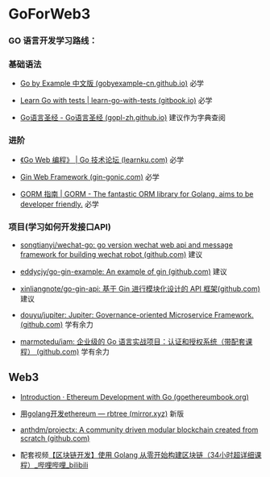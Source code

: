 # GoForWeb3


### GO 语言开发学习路线：

### 基础语法

- [Go by Example 中文版 (gobyexample-cn.github.io)](https://gobyexample-cn.github.io/)	必学

- [Learn Go with tests | learn-go-with-tests (gitbook.io)](https://studygolang.gitbook.io/learn-go-with-tests)   必学

- [Go语言圣经 - Go语言圣经 (gopl-zh.github.io)](https://gopl-zh.github.io/index.html)	建议作为字典查阅

### 进阶

- [《Go Web 编程》 | Go 技术论坛 (learnku.com)](https://learnku.com/docs/build-web-application-with-golang)  必学

- [Gin Web Framework (gin-gonic.com)](https://gin-gonic.com/zh-cn/)  必学

- [GORM 指南 | GORM - The fantastic ORM library for Golang, aims to be developer friendly.](https://gorm.io/zh_CN/docs/)  必学

### 项目(学习如何开发接口API)

- [songtianyi/wechat-go: go version wechat web api and message framework for building wechat robot (github.com)](https://github.com/songtianyi/wechat-go)  建议

- [eddycjy/go-gin-example: An example of gin (github.com)](https://github.com/eddycjy/go-gin-example)  建议

- [xinliangnote/go-gin-api: 基于 Gin 进行模块化设计的 API 框架(github.com)](https://github.com/xinliangnote/go-gin-api) 建议

- [douyu/jupiter: Jupiter: Governance-oriented Microservice Framework. (github.com)](https://github.com/douyu/jupiter)   学有余力

- [marmotedu/iam: 企业级的 Go 语言实战项目：认证和授权系统（带配套课程） (github.com)](https://github.com/marmotedu/iam)  学有余力

## Web3

- [Introduction · Ethereum Development with Go (goethereumbook.org)](https://goethereumbook.org/zh/)

- [用golang开发ethereum — rbtree (mirror.xyz)](https://mirror.xyz/rbtree.eth/B2OZSszjxD3BfI07WOuAFzzrACilxvZcgb09GYdMgng)  新版

- [anthdm/projectx: A community driven modular blockchain created from scratch (github.com)](https://github.com/anthdm/projectx) 

- 配套视频[【区块链开发】使用 Golang 从零开始构建区块链（34小时超详细课程）_哔哩哔哩_bilibili](https://www.bilibili.com/video/BV1hz42167qE/?spm_id_from=333.1007.tianma.2-3-6.click&vd_source=232d2847d404e1b7f7e956165ad03541)
